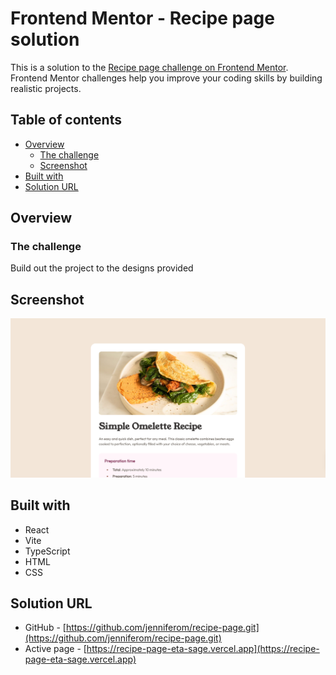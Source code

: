# Frontend Mentor - Recipe page solution

This is a solution to the [Recipe page challenge on Frontend Mentor](https://www.frontendmentor.io/challenges/recipe-page-KiTsR8QQKm). Frontend Mentor challenges help you improve your coding skills by building realistic projects. 

## Table of contents

- [Overview](#overview)
  - [The challenge](#the-challenge)
  - [Screenshot](#screenshot)
- [Built with](#built-with)
- [Solution URL](#solution-url)

## Overview

### The challenge

Build out the project to the designs provided

## Screenshot

![](./screenshot.png)

## Built with

- React
- Vite
- TypeScript
- HTML
- CSS

## Solution URL

- GitHub - [https://github.com/jenniferom/recipe-page.git](https://github.com/jenniferom/recipe-page.git)
- Active page - [https://recipe-page-eta-sage.vercel.app](https://recipe-page-eta-sage.vercel.app)